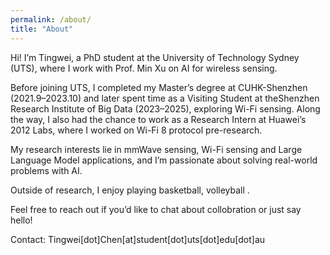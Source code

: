 ```yaml
---
permalink: /about/
title: "About"
---
```

Hi! I’m ​​Tingwei​​, a PhD student at the ​​University of Technology Sydney (UTS)​​, where I work with Prof. Min Xu on ​​AI for wireless sensing​​.

Before joining UTS, I completed my ​​Master’s degree at CUHK-Shenzhen (2021.9–2023.10)​​ and later spent time as a ​​Visiting Student​​ at the ​​Shenzhen Research Institute of Big Data (2023–2025)​​, exploring ​​Wi-Fi sensing​​. Along the way, I also had the chance to work as a ​​Research Intern at Huawei’s 2012 Labs​​, where I ​​worked on Wi-Fi 8 protocol pre-research.

My research interests lie in ​​mmWave sensing, Wi-Fi sensing and Large Language Model applications, and I’m passionate about ​​solving real-world problems with AI.

Outside of research, I enjoy ​​playing basketball, volleyball .

Feel free to reach out if you’d like to chat about collobration​​ or just say hello!

Contact:​​ Tingwei[dot]Chen[at]student[dot]uts[dot]edu[dot]au
